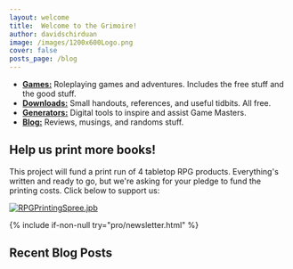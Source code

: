```yaml
---
layout: welcome
title:  Welcome to the Grimoire!
author: davidschirduan
image: /images/1200x600Logo.png
cover: false
posts_page: /blog
---
```


<!--author-->

- **[Games:](/games)** Roleplaying games and adventures. Includes the free stuff and the good stuff.
- **[Downloads:](/downloads)** Small handouts, references, and useful tidbits. All free.
- **[Generators:](/generators)** Digital tools to inspire and assist Game Masters.
- **[Blog:](/blog)** Reviews, musings, and randoms stuff.

## Help us print more books!

This project will fund a print run of 4 tabletop RPG products. Everything's written and ready to go, but we're asking for your pledge to fund the printing costs. Click below to support us: 

[![RPGPrintingSpree.jpb](https://ksr-ugc.imgix.net/assets/032/689/945/b8fc24602cd6d033c20dddc9dc12a5c9_original.png?ixlib=rb-2.1.0&crop=faces&w=1024&h=576&fit=crop&v=1615425701&auto=format&frame=1&q=92&s=eb5a24929344ef91fc99efeb535f687d)](https://www.kickstarter.com/projects/technicalgrimoire/rpg-printing-spree)


{% include if-non-null try="pro/newsletter.html" %}

## Recent Blog Posts
<!--posts-->
